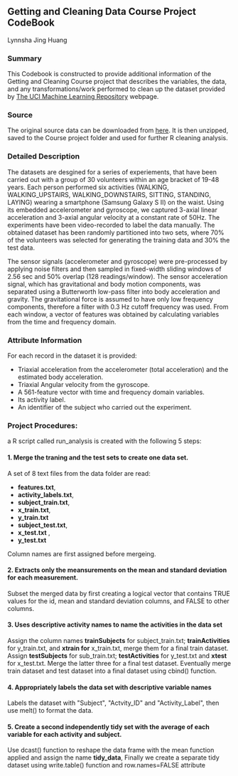 ## Getting and Cleaning Data Course Project CodeBook

Lynnsha Jing Huang

### Summary
This Codebook is constructed to provide additional information of the Getting and Cleaning
Course project that describes the variables, the data, and any transformations/work performed
to clean up the dataset provided by [The UCI Machine Learning Repository](http://archive.ics.uci.edu/ml/datasets/Human+Activity+Recognition+Using+Smartphones) webpage.

### Source
The original source data can be downloaded from [here](https://d396qusza40orc.cloudfront.net/getdata%2Fprojectfiles%2FUCI%20HAR%20Dataset.zip). It is then unzipped, saved to the Course project folder and used for further R cleaning analysis.

### Detailed Description
The datasets are desgined for a series of experiements, that have been carried out with a group of 30 volunteers within an age bracket of 19-48 years. Each person performed six activities (WALKING, WALKING_UPSTAIRS, WALKING_DOWNSTAIRS, SITTING, STANDING, LAYING) wearing a smartphone (Samsung Galaxy S II) on the waist. Using its embedded accelerometer and gyroscope, we captured 3-axial linear acceleration and 3-axial angular velocity at a constant rate of 50Hz. The experiments have been video-recorded to label the data manually. The obtained dataset has been randomly partitioned into two sets, where 70% of the volunteers was selected for generating the training data and 30% the test data.

The sensor signals (accelerometer and gyroscope) were pre-processed by applying noise filters and then sampled in fixed-width sliding windows of 2.56 sec and 50% overlap (128 readings/window). The sensor acceleration signal, which has gravitational and body motion components, was separated using a Butterworth low-pass filter into body acceleration and gravity. The gravitational force is assumed to have only low frequency components, therefore a filter with 0.3 Hz cutoff frequency was used. From each window, a vector of features was obtained by calculating variables from the time and frequency domain.

### Attribute Information
For each record in the dataset it is provided:
- Triaxial acceleration from the accelerometer (total acceleration) and the estimated body acceleration.
- Triaxial Angular velocity from the gyroscope.
- A 561-feature vector with time and frequency domain variables.
- Its activity label.
- An identifier of the subject who carried out the experiment.

### Project Procedures:
a R script called run_analysis is created with the following 5 steps:
#### 1. Merge the traning and the test sets to create one data set.
A set of 8 text files from the data folder are read:  
-  **features.txt**, 
-  **activity_labels.txt**,  
-  **subject_train.txt**,  
-  **x_train.txt**,  
-  **y_train.txt**
-  **subject_test.txt**, 
-  **x_test.txt** , 
-  **y_test.txt**

Column names are first assigned before mergeing.

#### 2. Extracts only the meansurements on the mean and standard deviation for each measurement.
Subset the merged data by first creating a logical vector that contains TRUE values for the id, mean and standard deviation columns, and FALSE to other columns.
#### 3. Uses descriptive activity names to name the activities in the data set
Assign the column names **trainSubjects** for subject_train.txt; 
**trainActivities** for y_train.txt, and **xtrain for** x_train.txt, merge them for a final train dataset. Assign **testSubjects** for sub_train.txt; **testActivities** for y_test.txt and **xtest** for x_test.txt. Merge the latter three for a final test dataset. Eventually merge train dataset and test dataset into a final dataset using cbind() function.
#### 4. Appropriately labels the data set with descriptive variable names
Labels the dataset with "Subject", "Actvity_ID" and "Activity_Label", then use melt() to format the data.
#### 5. Create a second independently tidy set with the average of each variable for each activity and subject.
Use dcast() function to reshape the data frame with the mean function applied and assign the name **tidy_data**, 
Finally we create a separate tidy dataset using write.table() function and row.names=FALSE attribute 

